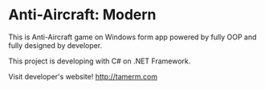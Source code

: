 # Anti-Aircraft: Modern

This is Anti-Aircraft game on Windows form app 
  powered by fully OOP and fully designed by developer.

This project is developing with C# on .NET Framework. 

Visit developer's website! http://tamerm.com
